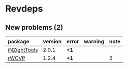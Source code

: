 # Revdeps

## New problems (2)

|package      |version |error  |warning |note |
|:------------|:-------|:------|:-------|:----|
|[iNZightTools](problems.md#inzighttools)|2.0.1   |__+1__ |        |     |
|[rWCVP](problems.md#rwcvp)|1.2.4   |__+1__ |        |2    |

